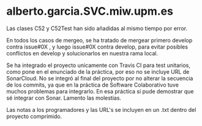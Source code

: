 # alberto.garcia.SVC.miw.upm.es

Las clases C52 y C52Test han sido añadidas al mismo tiempo por error.

En todos los casos de mergeo, se ha tratado de mergear primero develop contra issue#0X , y luego issue#0X contra develop,
para evitar posibles conflictos en develop y solucionarlos en nuestra rama local.

Se ha integrado el proyecto unicamente con Travis CI para test unitarios, como pone en el enunciado de la práctica, por eso no se incluye 
URL de SonarCloud. No se integró al final del proyecto por no alterar la secuencia de los commits, ya que en la práctica de Software Colaborativo tuve muchos problemas para integrarlo. En esa práctica sí pude demostrar que sé integrar con Sonar. Lamento las molestias.

Las notas a los programadores y las URL's se incluyen en un .txt dentro del proyecto comprimido.

